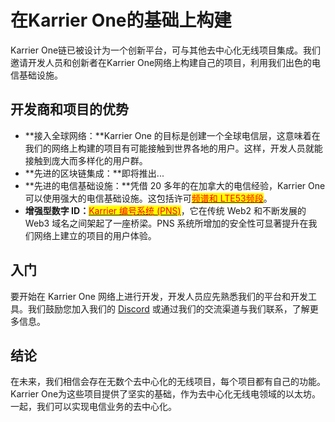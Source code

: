 # 在Karrier One的基础上构建

Karrier One链已被设计为一个创新平台，可与其他去中心化无线项目集成。我们邀请开发人员和创新者在Karrier One网络上构建自己的项目，利用我们出色的电信基础设施。

## 开发商和项目的优势

* **接入全球网络：**Karrier One 的目标是创建一个全球电信层，这意味着在我们的网络上构建的项目有可能接触到世界各地的用户。这样，开发人员就能接触到庞大而多样化的用户群。
* **先进的区块链集成：**即将推出...
* **先进的电信基础设施：**凭借 20 多年的在加拿大的电信经验，Karrier One 可以使用强大的电信基础设施。这包括许可[<mark style="color:red;">频谱和 LTE53频段</mark>](../../wang-luo-chang-jian-wen-ti/pin-pu-he-53-pin-duan.md)。
* **增强型数字 ID：**[<mark style="color:red;">Karrier 编号系统 (PNS)</mark>](../../wang-luo-chang-jian-wen-ti/kns-shu-zi-shen-fen.md)，它在传统 Web2 和不断发展的 Web3 域名之间架起了一座桥梁。PNS 系统所增加的安全性可显著提升在我们网络上建立的项目的用户体验。

## 入门

要开始在 Karrier One 网络上进行开发，开发人员应先熟悉我们的平台和开发工具。我们鼓励您加入我们的 [Discord](https://discord.gg/karrierone) 或通过我们的交流渠道与我们联系，了解更多信息。

## 结论

在未来，我们相信会存在无数个去中心化的无线项目，每个项目都有自己的功能。Karrier One为这些项目提供了坚实的基础，作为去中心化无线电领域的以太坊。一起，我们可以实现电信业务的去中心化。
